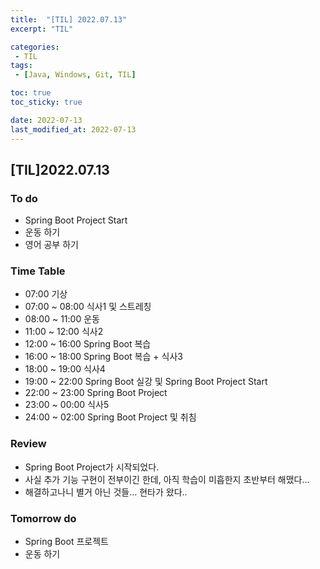 ```yaml
---
title:  "[TIL] 2022.07.13"
excerpt: "TIL"

categories:
 - TIL
tags:
 - [Java, Windows, Git, TIL]

toc: true
toc_sticky: true

date: 2022-07-13
last_modified_at: 2022-07-13
---
```


## [TIL]2022.07.13


### To do
- Spring Boot Project Start
- 운동 하기
- 영어 공부 하기   


### Time Table
- 07:00 기상
- 07:00 ~ 08:00 식사1 및 스트레칭
- 08:00 ~ 11:00 운동
- 11:00 ~ 12:00 식사2
- 12:00 ~ 16:00 Spring Boot 복습
- 16:00 ~ 18:00 Spring Boot 복습 + 식사3
- 18:00 ~ 19:00 식사4
- 19:00 ~ 22:00 Spring Boot 실강 및 Spring Boot Project Start
- 22:00 ~ 23:00 Spring Boot Project
- 23:00 ~ 00:00 식사5
- 24:00 ~ 02:00 Spring Boot Project 및 취침       


### Review
- Spring Boot Project가 시작되었다. 
- 사실 추가 기능 구현이 전부이긴 한데, 아직 학습이 미흡한지 초반부터 해맸다...
- 해결하고나니 별거 아닌 것들... 현타가 왔다..


### Tomorrow do
- Spring Boot 프로젝트
- 운동 하기
